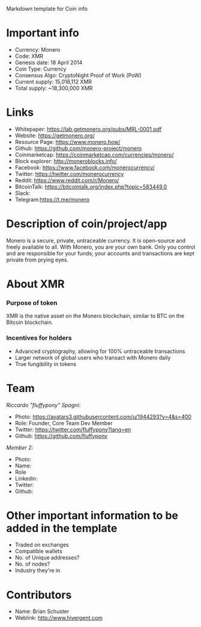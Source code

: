 Markdown template for Coin info

# Important info

+ Currency: Monero
+ Code: XMR
+ Genesis date: 18 April 2014
+ Coin Type: Currency
+ Consensus Algo: CryptoNight Proof of Work (PoW)
+ Current supply: 15,016,112 XMR
+ Total supply: ~18,300,000 XMR



# Links

+ Whitepaper: https://lab.getmonero.org/pubs/MRL-0001.pdf
+ Website: https://getmonero.org/
+ Resource Page: https://www.monero.how/
+ Github: https://github.com/monero-project/monero
+ Coinmarketcap: https://coinmarketcap.com/currencies/monero/
+ Block explorer: http://moneroblocks.info/
+ Facebook: https://www.facebook.com/monerocurrency/
+ Twitter: https://twitter.com/monerocurrency
+ Reddit: https://www.reddit.com/r/Monero/
+ BitcoinTalk: https://bitcointalk.org/index.php?topic=583449.0
+ Slack:
+ Telegram:https://t.me/monero



# Description of coin/project/app
Monero is a secure, private, untraceable currency. It is open-source and freely available to all. With Monero, you are your own bank. Only you control and are responsible for your funds; your accounts and transactions are kept private from prying eyes.



# About XMR
### Purpose of token
XMR is the native asset on the Monero blockchain, similar to BTC on the Bitcoin blockchain.

### Incentives for holders
+ Advanced cryptography, allowing for 100% untraceable transactions
+ Larger network of global users who transact with Monero daily
+ True fungibility in tokens



# Team

*Riccardo "fluffypony" Spagni:*
+ Photo: https://avatars3.githubusercontent.com/u/1944293?v=4&s=400
+ Role: Founder, Core Team Dev Member
+ Twitter: https://twitter.com/fluffypony?lang=en
+ Github: https://github.com/fluffypony

*Member 2:*
+ Photo:
+ Name:
+ Role
+ Linkedin:
+ Twitter:
+ Github:



# Other important information to be added in the template
+ Traded on exchanges
+ Compatible wallets
+ No. of Unique addresses?
+ No. of nodes?
+ Industry they're in

# Contributors
+ Name: Brian Schuster
+ Weblink: http://www.hivergent.com
